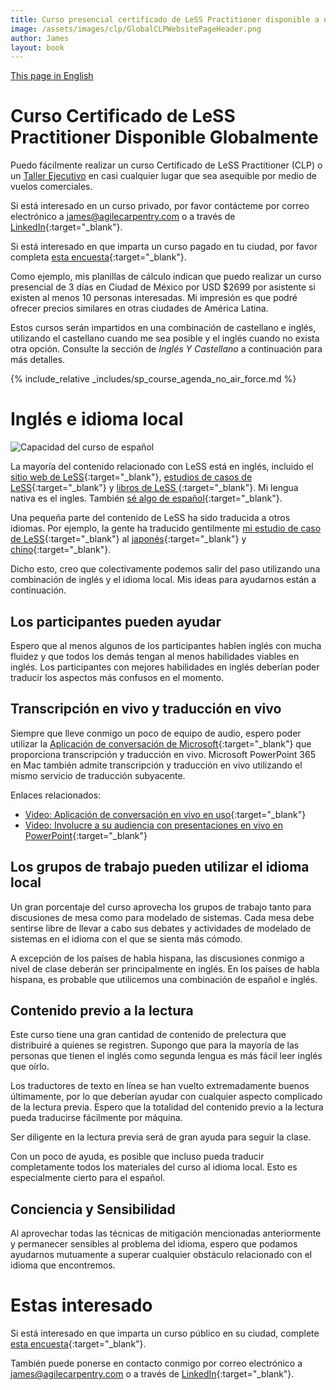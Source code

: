 ```yaml
---
title: Curso presencial certificado de LeSS Practitioner disponible a nivel mundial
image: /assets/images/clp/GlobalCLPWebsitePageHeader.png
author: James
layout: book
---
```


[This page in English]({{site.baseurl}}/clp/global/)

# Curso Certificado de LeSS Practitioner Disponible Globalmente

Puedo fácilmente realizar un curso Certificado de LeSS Practitioner (CLP) o un [Taller Ejecutivo]({{site.baseurl}}/cle/sp_global/) en casi cualquier lugar que sea asequible por medio de vuelos comerciales.

Si está interesado en un curso privado, por favor contácteme por correo electrónico a [james@agilecarpentry.com](mailto:james@agilecarpentry.com) o a través de [LinkedIn](https://www.linkedin.com/in/jamescarpenter1/){:target="_blank"}.

Si está interesado en que imparta un curso pagado en tu ciudad, por favor completa [esta encuesta](https://forms.gle/sPPpRzEa41Q95mtFA){:target="_blank"}.

Como ejemplo, mis planillas de cálculo indican que puedo realizar un curso presencial de 3 días en Ciudad de México por USD $2699 por asistente si existen al menos 10 personas interesadas. Mi impresión es que podré ofrecer precios similares en otras ciudades de América Latina.

Estos cursos serán impartidos en una combinación de castellano e inglés, utilizando el castellano cuando me sea posible y el inglés cuando no exista otra opción. Consulte la sección de _Inglés Y Castellano_ a continuación para más detalles.

{% include_relative _includes/sp_course_agenda_no_air_force.md %}

# Inglés e idioma local

![Capacidad del curso de español](/assets/images/clp/SpanishCLPPost.png)

La mayoría del contenido relacionado con LeSS está en inglés, incluido el [sitio web de LeSS](https://less.works){:target="_blank"}, [estudios de casos de LeSS](https://less.works/case-studies){:target="_blank"} y [libros de LeSS ](https://less.works/resources/learning-resources/books){:target="_blank"}. Mi lengua nativa es el ingles. También [sé algo de español](https://www.linkedin.com/pulse/learning-spanish-baselang-james-carpenter/){:target="_blank"}.


Una pequeña parte del contenido de LeSS ha sido traducida a otros idiomas. Por ejemplo, la gente ha traducido gentilmente [mi estudio de caso de LeSS](https://less.works/case-studies/large-server-hardware-company){:target="_blank"} al [japonés](https://less.works/jp/case-studies/large-server-hardware-company){:target="_blank"} y [chino](https://less.works/zh-CN/case-studies/large-server-hardware-company){:target="_blank"}.

Dicho esto, creo que colectivamente podemos salir del paso utilizando una combinación de inglés y el idioma local. Mis ideas para ayudarnos están a continuación.

## Los participantes pueden ayudar

Espero que al menos algunos de los participantes hablen inglés con mucha fluidez y que todos los demás tengan al menos habilidades viables en inglés. Los participantes con mejores habilidades en inglés deberían poder traducir los aspectos más confusos en el momento.

## Transcripción en vivo y traducción en vivo

Siempre que lleve conmigo un poco de equipo de audio, espero poder utilizar la [Aplicación de conversación de Microsoft](https://translator.microsoft.com/){:target="_blank"} que proporciona transcripción y traducción en vivo. Microsoft PowerPoint 365 en Mac también admite transcripción y traducción en vivo utilizando el mismo servicio de traducción subyacente.

Enlaces relacionados:
* [Video: Aplicación de conversación en vivo en uso](https://www.youtube.com/watch?v=MgsSoZZVe2U&t=1s){:target="_blank"}
* [Video: Involucre a su audiencia con presentaciones en vivo en PowerPoint](https://www.youtube.com/watch?v=Lzfqwn05Lzg){:target="_blank"}

## Los grupos de trabajo pueden utilizar el idioma local

Un gran porcentaje del curso aprovecha los grupos de trabajo tanto para discusiones de mesa como para modelado de sistemas. Cada mesa debe sentirse libre de llevar a cabo sus debates y actividades de modelado de sistemas en el idioma con el que se sienta más cómodo.

A excepción de los países de habla hispana, las discusiones conmigo a nivel de clase deberán ser principalmente en inglés. En los países de habla hispana, es probable que utilicemos una combinación de español e inglés.

## Contenido previo a la lectura

Este curso tiene una gran cantidad de contenido de prelectura que distribuiré a quienes se registren. Supongo que para la mayoría de las personas que tienen el inglés como segunda lengua es más fácil leer inglés que oírlo.

Los traductores de texto en línea se han vuelto extremadamente buenos últimamente, por lo que deberían ayudar con cualquier aspecto complicado de la lectura previa. Espero que la totalidad del contenido previo a la lectura pueda traducirse fácilmente por máquina.

Ser diligente en la lectura previa será de gran ayuda para seguir la clase.

Con un poco de ayuda, es posible que incluso pueda traducir completamente todos los materiales del curso al idioma local. Esto es especialmente cierto para el español.

## Conciencia y Sensibilidad

Al aprovechar todas las técnicas de mitigación mencionadas anteriormente y permanecer sensibles al problema del idioma, espero que podamos ayudarnos mutuamente a superar cualquier obstáculo relacionado con el idioma que encontremos.

# Estas interesado

Si está interesado en que imparta un curso público en su ciudad, complete [esta encuesta](https://forms.gle/sPPpRzEa41Q95mtFA){:target="_blank"}.

También puede ponerse en contacto conmigo por correo electrónico a [james@agilecarpentry.com](mailto:james@agilecarpentry.com) o a través de [LinkedIn](https://www.linkedin.com/in/jamescarpenter1/){:target="_blank"}.

